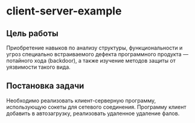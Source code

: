 # client-server-example

## Цель работы
  Приобретение навыков по анализу структуры, функциональности и угроз специально встраиваемого дефекта программного продукта — потайного хода (backdoor), а также изучение методов защиты от уязвимости такого вида.
## Постановка задачи
  Необходимо реализовать клиент-серверную программу, использующую сокеты для сетевого соединения. Программу клиент добавить в автозагрузку, реализовать удаленное удаление фалов.
